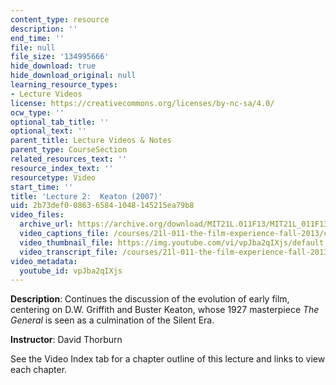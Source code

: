 ```yaml
---
content_type: resource
description: ''
end_time: ''
file: null
file_size: '134995666'
hide_download: true
hide_download_original: null
learning_resource_types:
- Lecture Videos
license: https://creativecommons.org/licenses/by-nc-sa/4.0/
ocw_type: ''
optional_tab_title: ''
optional_text: ''
parent_title: Lecture Videos & Notes
parent_type: CourseSection
related_resources_text: ''
resource_index_text: ''
resourcetype: Video
start_time: ''
title: 'Lecture 2:  Keaton (2007)'
uid: 2b73def0-0863-6584-1048-145215ea79b8
video_files:
  archive_url: https://archive.org/download/MIT21L.011F13/MIT21L_011F13_L02_300k.mp4
  video_captions_file: /courses/21l-011-the-film-experience-fall-2013/c17c37e53d565dc1a6b6200e3fd084b6_vpJba2qIXjs.vtt
  video_thumbnail_file: https://img.youtube.com/vi/vpJba2qIXjs/default.jpg
  video_transcript_file: /courses/21l-011-the-film-experience-fall-2013/b7b26e8e7e9fdc685fbbc51a14d62857_vpJba2qIXjs.pdf
video_metadata:
  youtube_id: vpJba2qIXjs
---
```


**Description**: Continues the discussion of the evolution of early film, centering on D.W. Griffith and Buster Keaton, whose 1927 masterpiece _The General_ is seen as a culmination of the Silent Era.

**Instructor**: David Thorburn

See the Video Index tab for a chapter outline of this lecture and links to view each chapter.

